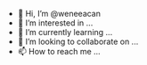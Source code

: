 - 👋 Hi, I’m @weneeacan
- 👀 I’m interested in ...
- 🌱 I’m currently learning ...
- 💞️ I’m looking to collaborate on ...
- 📫 How to reach me ...

<!---
weneeacan/weneeacan is a ✨ special ✨ repository because its `README.md` (this file) appears on your GitHub profile.
You can click the Preview link to take a look at your changes.
--->
